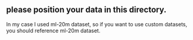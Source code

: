 ## please position your data in this directory.

In my case I used ml-20m dataset, so if you want to use custom datasets, you should reference ml-20m dataset.
